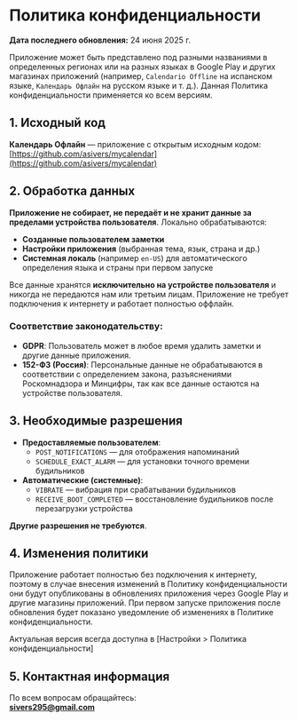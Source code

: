 # Политика конфиденциальности
**Дата последнего обновления:** 24 июня 2025 г.

Приложение может быть представлено под разными названиями в определенных регионах или на разных языках в Google Play и других магазинах приложений (например, `Calendario Offline` на испанском языке, `Календарь Офлайн` на русском языке и т. д.).
Данная Политика конфиденциальности применяется ко всем версиям.

## 1. Исходный код
**Календарь Офлайн** — приложение с открытым исходным кодом:  
[https://github.com/asivers/mycalendar](https://github.com/asivers/mycalendar)

## 2. Обработка данных
**Приложение не собирает, не передаёт и не хранит данные за пределами устройства пользователя**. Локально обрабатываются:
- **Созданные пользователем заметки**
- **Настройки приложения** (выбранная тема, язык, страна и др.)
- **Системная локаль** (например `en-US`) для автоматического определения языка и страны при первом запуске

Все данные хранятся **исключительно на устройстве пользователя** и никогда не передаются нам или третьим лицам.
Приложение не требует подключения к интернету и работает полностью оффлайн.

### Соответствие законодательству:
- **GDPR**: Пользователь может в любое время удалить заметки и другие данные приложения.
- **152-ФЗ (Россия)**: Персональные данные не обрабатываются в соответствии с определением закона, разъяснениями Роскомнадзора и Минцифры, так как все данные остаются на устройстве пользователя.

## 3. Необходимые разрешения
- **Предоставляемые пользователем**:
    - `POST_NOTIFICATIONS` — для отображения напоминаний
    - `SCHEDULE_EXACT_ALARM` — для установки точного времени будильников
- **Автоматические (системные)**:
    - `VIBRATE` — вибрация при срабатывании будильников
    - `RECEIVE_BOOT_COMPLETED` — восстановление будильников после перезагрузки устройства

**Другие разрешения не требуются**.

## 4. Изменения политики
Приложение работает полностью без подключения к интернету, поэтому в случае внесения изменений в Политику конфиденциальности они будут опубликованы в обновлениях приложения через Google Play и другие магазины приложений.
При первом запуске приложения после обновления будет показано уведомление об изменениях в Политике конфиденциальности.

Актуальная версия всегда доступна в [Настройки > Политика конфиденциальности]

## 5. Контактная информация
По всем вопросам обращайтесь:  
**sivers295@gmail.com**
